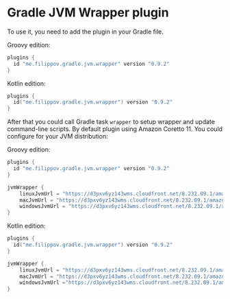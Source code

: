 # Gradle JVM Wrapper plugin
To use it, you need to add the plugin in your Gradle file.

Groovy edition:
```groovy
plugins {
  id "me.filippov.gradle.jvm.wrapper" version "0.9.2"
}
```
Kotlin edition:
```kotlin
plugins {
  id("me.filippov.gradle.jvm.wrapper") version "0.9.2"
}
```
After that you could call Gradle task `wrapper` to setup wrapper and update command-line scripts.
By default plugin using Amazon Coretto 11. You could configure for your JVM distribution:

Groovy edition:
```groovy
plugins {
  id "me.filippov.gradle.jvm.wrapper" version "0.9.2"
}

jvmWrapper {
    linuxJvmUrl = "https://d3pxv6yz143wms.cloudfront.net/8.232.09.1/amazon-corretto-8.232.09.1-linux-x64.tar.gz"
    macJvmUrl = "https://d3pxv6yz143wms.cloudfront.net/8.232.09.1/amazon-corretto-8.232.09.1-macosx-x64.tar.gz"
    windowsJvmUrl = "https://d3pxv6yz143wms.cloudfront.net/8.232.09.1/amazon-corretto-8.232.09.1-windows-x86-jdk.zip"
}
```
Kotlin edition:
```kotlin
plugins {
  id("me.filippov.gradle.jvm.wrapper") version "0.9.2"
}

jvmWrapper {
    linuxJvmUrl = "https://d3pxv6yz143wms.cloudfront.net/8.232.09.1/amazon-corretto-8.232.09.1-linux-x64.tar.gz"
    macJvmUrl = "https://d3pxv6yz143wms.cloudfront.net/8.232.09.1/amazon-corretto-8.232.09.1-macosx-x64.tar.gz"
    windowsJvmUrl ="https://d3pxv6yz143wms.cloudfront.net/8.232.09.1/amazon-corretto-8.232.09.1-windows-x86-jdk.zip"
}
```
